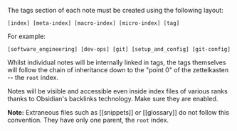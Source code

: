 The tags section of each note must be created using  the following layout:

```
[index] [meta-index] [macro-index] [micro-index] [tag]
```

For example:

```
[software_engineering] [dev-ops] [git] [setup_and_config] [git-config]
```

Whilst individual notes will be internally linked in tags, the tags themselves will follow the chain of inheritance down to the "point 0" of the zettelkasten -- the `root` index.

Notes will be visible and accessible even inside index files of various ranks thanks to Obsidian's backlinks technology. Make sure they are enabled.

**Note:** Extraneous files such as [[snippets]] or [[glossary]] do not follow this convention. They have only one parent, the `root` index.